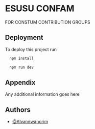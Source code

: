
# ESUSU CONFAM 

FOR CONSTUM CONTRIBUTION GROUPS


## Deployment

To deploy this project run

```bash
  npm install
```
```bash
  npm run dev
```


## Appendix

Any additional information goes here


## Authors

- [@Alvannwanorim](https://www.github.com/Alvannwanorim)

